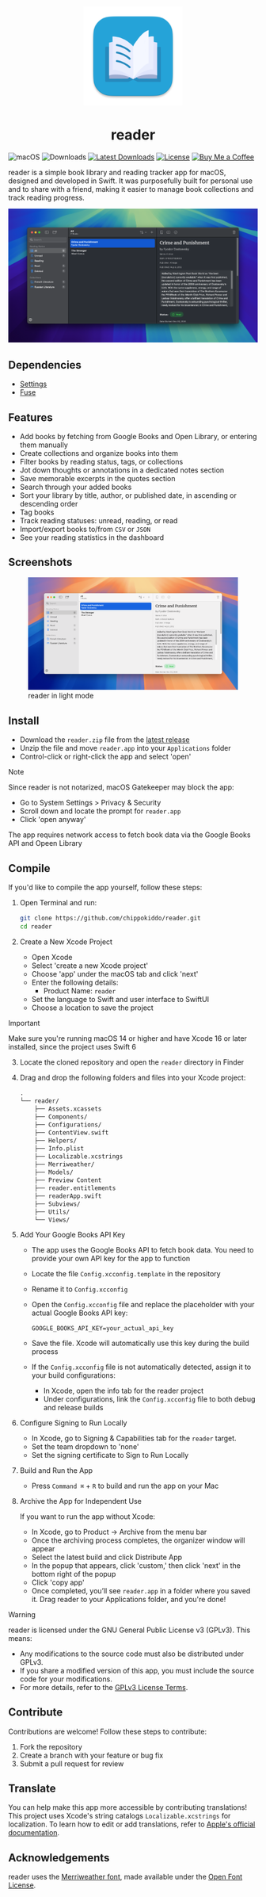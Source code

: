 <div align="center">
    <img src="../reader/Assets.xcassets/AppIcon.appiconset/256x256.png" width="200" height="200" />
    <h1>reader</h1>
</div>

![macOS](https://img.shields.io/badge/macOS-14+-blue?logo=apple&style=flat)
![Downloads](https://img.shields.io/github/downloads/chippokiddo/reader/total)
[![Latest Downloads](https://img.shields.io/github/downloads/chippokiddo/reader/latest/total)](https://github.com/chippokiddo/reader/releases/latest)
[![License](https://img.shields.io/github/license/chippokiddo/reader)](../LICENSE)
[![Buy Me a Coffee](https://img.shields.io/badge/Buy%20Me%20a%20Coffee-ffdd00?&logo=buy-me-a-coffee&logoColor=0D0C22)](https://buymeacoffee.com/chippo)

reader is a simple book library and reading tracker app for macOS, designed and developed in Swift. It was purposefully built for personal use and to share with a friend, making it easier to manage book collections and track reading progress.

![Screenshot](./assets/img01.png)

## Dependencies

- [Settings](https://github.com/sindresorhus/Settings)
- [Fuse](https://github.com/krisk/fuse-swift)

## Features

- Add books by fetching from Google Books and Open Library, or entering them manually
- Create collections and organize books into them
- Filter books by reading status, tags, or collections
- Jot down thoughts or annotations in a dedicated notes section
- Save memorable excerpts in the quotes section
- Search through your added books
- Sort your library by title, author, or published date, in ascending or descending order
- Tag books
- Track reading statuses: unread, reading, or read
- Import/export books to/from `CSV` or `JSON`
- See your reading statistics in the dashboard

## Screenshots

<figure>
    <img src = "./assets/img02.png" alt = "reader in light mode" />
    <figcaption>reader in light mode</figcaption>
</figure>

## Install

- Download the `reader.zip` file from the [latest release](https://github.com/chippokiddo/reader/releases/latest)
- Unzip the file and move `reader.app` into your `Applications` folder
- Control-click or right-click the app and select 'open'

> [!NOTE]
> Since reader is not notarized, macOS Gatekeeper may block the app:
>
> - Go to System Settings > Privacy & Security
> - Scroll down and locate the prompt for `reader.app`
> - Click 'open anyway'
>
> The app requires network access to fetch book data via the Google Books API and Opeen Library

## Compile

If you'd like to compile the app yourself, follow these steps:

1. Open Terminal and run:

   ```bash
   git clone https://github.com/chippokiddo/reader.git
   cd reader
   ```

2. Create a New Xcode Project

   - Open Xcode
   - Select 'create a new Xcode project'
   - Choose 'app' under the macOS tab and click 'next'
   - Enter the following details:
     - Product Name: `reader`
   - Set the language to Swift and user interface to SwiftUI
   - Choose a location to save the project

> [!IMPORTANT]
>
> Make sure you're running macOS 14 or higher and have Xcode 16 or later installed, since the project uses Swift 6

3. Locate the cloned repository and open the `reader` directory in Finder
4. Drag and drop the following folders and files into your Xcode project:

   ```
   .
   └── reader/
       ├── Assets.xcassets
       ├── Components/
       ├── Configurations/
       ├── ContentView.swift
       ├── Helpers/
       ├── Info.plist
       ├── Localizable.xcstrings
       ├── Merriweather/
       ├── Models/
       ├── Preview Content
       ├── reader.entitlements
       ├── readerApp.swift
       ├── Subviews/
       ├── Utils/
       └── Views/
   ```

5. Add Your Google Books API Key

   - The app uses the Google Books API to fetch book data. You need to provide your own API key for the app to function
   - Locate the file `Config.xcconfig.template` in the repository
   - Rename it to `Config.xcconfig`
   - Open the `Config.xcconfig` file and replace the placeholder with your actual Google Books API key:

     ```
     GOOGLE_BOOKS_API_KEY=your_actual_api_key
     ```

   - Save the file. Xcode will automatically use this key during the build process
   - If the `Config.xcconfig` file is not automatically detected, assign it to your build configurations:
     - In Xcode, open the info tab for the reader project
     - Under configurations, link the `Config.xcconfig` file to both debug and release builds

6. Configure Signing to Run Locally

   - In Xcode, go to Signing & Capabilities tab for the `reader` target.
   - Set the team dropdown to 'none'
   - Set the signing certificate to Sign to Run Locally

7. Build and Run the App

   - Press `Command ⌘` + `R` to build and run the app on your Mac

8. Archive the App for Independent Use

   If you want to run the app without Xcode:

   - In Xcode, go to Product → Archive from the menu bar
   - Once the archiving process completes, the organizer window will appear
   - Select the latest build and click Distribute App
   - In the popup that appears, click 'custom,' then click 'next' in the bottom right of the popup
   - Click 'copy app'
   - Once completed, you’ll see `reader.app` in a folder where you saved it. Drag reader to your Applications folder, and you're done!

> [!WARNING]
>
> reader is licensed under the GNU General Public License v3 (GPLv3). This means:
>
> - Any modifications to the source code must also be distributed under GPLv3.
> - If you share a modified version of this app, you must include the source code for your modifications.
> - For more details, refer to the [GPLv3 License Terms](../LICENSE).

## Contribute

Contributions are welcome! Follow these steps to contribute:

1. Fork the repository
2. Create a branch with your feature or bug fix
3. Submit a pull request for review

## Translate

You can help make this app more accessible by contributing translations! This project uses Xcode's string catalogs `Localizable.xcstrings` for localization. To learn how to edit or add translations, refer to [Apple's official documentation](https://developer.apple.com/documentation/xcode/localizing-and-varying-text-with-a-string-catalog).

## Acknowledgements

reader uses the [Merriweather font](https://fonts.google.com/specimen/Merriweather), made available under the [Open Font License](../reader/Merriweather/OFL.txt).
